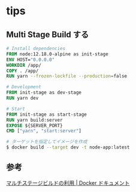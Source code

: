 # tips

## Multi Stage Build する

```dockerfile
# Install dependencies
FROM node:12.18.0-alpine as init-stage
ENV HOST="0.0.0.0"
WORKDIR /app/
COPY . /app/
RUN yarn --frozen-lockfile --production=false

# Development
FROM init-stage as dev-stage
RUN yarn dev

# Start
FROM init-stage as start-stage
RUN yarn build:server
EXPOSE ${SERVER_PORT}
CMD ["yarn", "start:server"]
```

```bash
# ターゲットを指定してイメージを作成
$ docker build --target dev -t node-app:latest
```

## 参考

[マルチステージビルドの利用 | Docker ドキュメント](https://matsuand.github.io/docs.docker.jp.onthefly/develop/develop-images/multistage-build/#stop-at-a-specific-build-stage)
